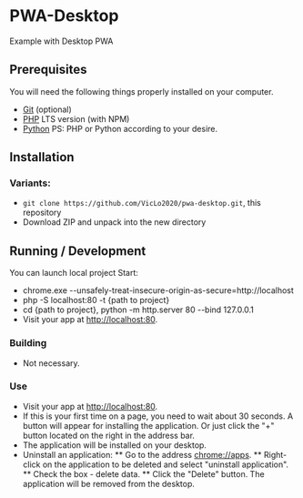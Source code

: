 # PWA-Desktop

Example with Desktop PWA

## Prerequisites

You will need the following things properly installed on your computer.

* [Git](http://git-scm.com/) (optional)
* [PHP](https://www.php.net/downloads.php) LTS version (with NPM)
* [Python](https://www.python.org/)
PS: PHP or Python according to your desire.

## Installation

### Variants:
* `git clone https://github.com/VicLo2020/pwa-desktop.git`, this repository
* Download ZIP and unpack into the new directory

## Running / Development

You can launch local project
Start:
* chrome.exe --unsafely-treat-insecure-origin-as-secure=http://localhost
* php -S localhost:80 -t {path to project}
* cd {path to project}, python -m http.server 80 --bind 127.0.0.1
* Visit your app at [http://localhost:80](http://localhost:80).

### Building

* Not necessary.

### Use

* Visit your app at [http://localhost:80](http://localhost:80).
* If this is your first time on a page, you need to wait about 30 seconds. 
A button will appear for installing the application.
Or just click the "+" button located on the right in the address bar.
* The application will be installed on your desktop.
* Uninstall an application:
** Go to the address [chrome://apps](chrome://apps). 
** Right-click on the application to be deleted and select "uninstall application". 
** Check the box - delete data. 
** Click the "Delete" button. The application will be removed from the desktop.
